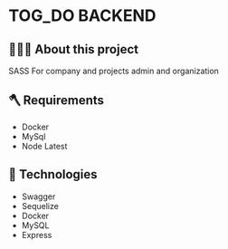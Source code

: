 # TOG_DO BACKEND

## 👨🏻‍💻 About this project

SASS For company and projects admin and organization

## 🪓 Requirements

- Docker
- MySql
- Node Latest

## 🚀 Technologies

- Swagger
- Sequelize
- Docker
- MySQL
- Express
